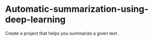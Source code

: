 # Automatic-summarization-using-deep-learning
Create a project that helps you summarize a given text .
